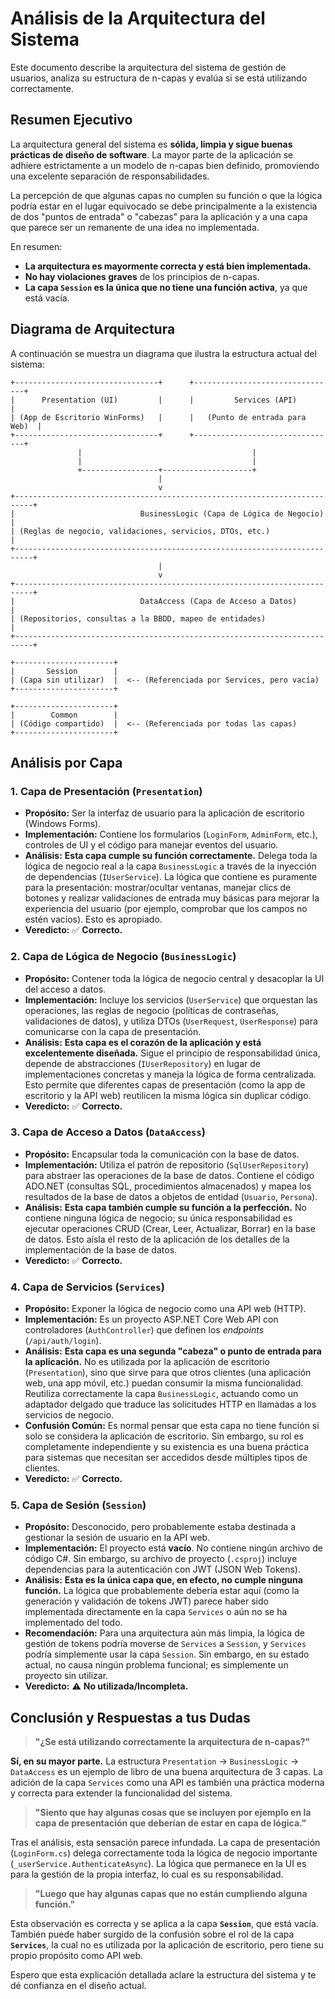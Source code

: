 # Análisis de la Arquitectura del Sistema

Este documento describe la arquitectura del sistema de gestión de usuarios, analiza su estructura de n-capas y evalúa si se está utilizando correctamente.

## Resumen Ejecutivo

La arquitectura general del sistema es **sólida, limpia y sigue buenas prácticas de diseño de software**. La mayor parte de la aplicación se adhiere estrictamente a un modelo de n-capas bien definido, promoviendo una excelente separación de responsabilidades.

La percepción de que algunas capas no cumplen su función o que la lógica podría estar en el lugar equivocado se debe principalmente a la existencia de dos "puntos de entrada" o "cabezas" para la aplicación y a una capa que parece ser un remanente de una idea no implementada.

En resumen:
- **La arquitectura es mayormente correcta y está bien implementada.**
- **No hay violaciones graves** de los principios de n-capas.
- **La capa `Session` es la única que no tiene una función activa**, ya que está vacía.

## Diagrama de Arquitectura

A continuación se muestra un diagrama que ilustra la estructura actual del sistema:

```
+--------------------------------+      +--------------------------------+
|      Presentation (UI)         |      |         Services (API)         |
| (App de Escritorio WinForms)   |      |   (Punto de entrada para Web)  |
+--------------------------------+      +--------------------------------+
               |                                      |
               |                                      |
               +-----------------+--------------------+
                                 |
                                 v
+--------------------------------------------------------------------------+
|                            BusinessLogic (Capa de Lógica de Negocio)       |
| (Reglas de negocio, validaciones, servicios, DTOs, etc.)                 |
+--------------------------------------------------------------------------+
                                 |
                                 v
+--------------------------------------------------------------------------+
|                            DataAccess (Capa de Acceso a Datos)             |
| (Repositorios, consultas a la BBDD, mapeo de entidades)                  |
+--------------------------------------------------------------------------+

+----------------------+
|       Session        |
| (Capa sin utilizar)  |  <-- (Referenciada por Services, pero vacía)
+----------------------+

+----------------------+
|        Common        |
| (Código compartido)  |  <-- (Referenciada por todas las capas)
+----------------------+
```

## Análisis por Capa

### 1. Capa de Presentación (`Presentation`)
- **Propósito:** Ser la interfaz de usuario para la aplicación de escritorio (Windows Forms).
- **Implementación:** Contiene los formularios (`LoginForm`, `AdminForm`, etc.), controles de UI y el código para manejar eventos del usuario.
- **Análisis:** **Esta capa cumple su función correctamente.** Delega toda la lógica de negocio real a la capa `BusinessLogic` a través de la inyección de dependencias (`IUserService`). La lógica que contiene es puramente para la presentación: mostrar/ocultar ventanas, manejar clics de botones y realizar validaciones de entrada muy básicas para mejorar la experiencia del usuario (por ejemplo, comprobar que los campos no estén vacíos). Esto es apropiado.
- **Veredicto:** :white_check_mark: **Correcto.**

### 2. Capa de Lógica de Negocio (`BusinessLogic`)
- **Propósito:** Contener toda la lógica de negocio central y desacoplar la UI del acceso a datos.
- **Implementación:** Incluye los servicios (`UserService`) que orquestan las operaciones, las reglas de negocio (políticas de contraseñas, validaciones de datos), y utiliza DTOs (`UserRequest`, `UserResponse`) para comunicarse con la capa de presentación.
- **Análisis:** **Esta capa es el corazón de la aplicación y está excelentemente diseñada.** Sigue el principio de responsabilidad única, depende de abstracciones (`IUserRepository`) en lugar de implementaciones concretas y maneja la lógica de forma centralizada. Esto permite que diferentes capas de presentación (como la app de escritorio y la API web) reutilicen la misma lógica sin duplicar código.
- **Veredicto:** :white_check_mark: **Correcto.**

### 3. Capa de Acceso a Datos (`DataAccess`)
- **Propósito:** Encapsular toda la comunicación con la base de datos.
- **Implementación:** Utiliza el patrón de repositorio (`SqlUserRepository`) para abstraer las operaciones de la base de datos. Contiene el código ADO.NET (consultas SQL, procedimientos almacenados) y mapea los resultados de la base de datos a objetos de entidad (`Usuario`, `Persona`).
- **Análisis:** **Esta capa también cumple su función a la perfección.** No contiene ninguna lógica de negocio; su única responsabilidad es ejecutar operaciones CRUD (Crear, Leer, Actualizar, Borrar) en la base de datos. Esto aísla el resto de la aplicación de los detalles de la implementación de la base de datos.
- **Veredicto:** :white_check_mark: **Correcto.**

### 4. Capa de Servicios (`Services`)
- **Propósito:** Exponer la lógica de negocio como una API web (HTTP).
- **Implementación:** Es un proyecto ASP.NET Core Web API con controladores (`AuthController`) que definen los *endpoints* (`/api/auth/login`).
- **Análisis:** **Esta capa es una segunda "cabeza" o punto de entrada para la aplicación.** No es utilizada por la aplicación de escritorio (`Presentation`), sino que sirve para que otros clientes (una aplicación web, una app móvil, etc.) puedan consumir la misma funcionalidad. Reutiliza correctamente la capa `BusinessLogic`, actuando como un adaptador delgado que traduce las solicitudes HTTP en llamadas a los servicios de negocio.
- **Confusión Común:** Es normal pensar que esta capa no tiene función si solo se considera la aplicación de escritorio. Sin embargo, su rol es completamente independiente y su existencia es una buena práctica para sistemas que necesitan ser accedidos desde múltiples tipos de clientes.
- **Veredicto:** :white_check_mark: **Correcto.**

### 5. Capa de Sesión (`Session`)
- **Propósito:** Desconocido, pero probablemente estaba destinada a gestionar la sesión de usuario en la API web.
- **Implementación:** El proyecto está **vacío**. No contiene ningún archivo de código C#. Sin embargo, su archivo de proyecto (`.csproj`) incluye dependencias para la autenticación con JWT (JSON Web Tokens).
- **Análisis:** **Esta es la única capa que, en efecto, no cumple ninguna función.** La lógica que probablemente debería estar aquí (como la generación y validación de tokens JWT) parece haber sido implementada directamente en la capa `Services` o aún no se ha implementado del todo.
- **Recomendación:** Para una arquitectura aún más limpia, la lógica de gestión de tokens podría moverse de `Services` a `Session`, y `Services` podría simplemente usar la capa `Session`. Sin embargo, en su estado actual, no causa ningún problema funcional; es simplemente un proyecto sin utilizar.
- **Veredicto:** :warning: **No utilizada/Incompleta.**

## Conclusión y Respuestas a tus Dudas

> **"¿Se está utilizando correctamente la arquitectura de n-capas?"**

**Sí, en su mayor parte.** La estructura `Presentation` -> `BusinessLogic` -> `DataAccess` es un ejemplo de libro de una buena arquitectura de 3 capas. La adición de la capa `Services` como una API es también una práctica moderna y correcta para extender la funcionalidad del sistema.

> **"Siento que hay algunas cosas que se incluyen por ejemplo en la capa de presentación que deberían de estar en capa de lógica."**

Tras el análisis, esta sensación parece infundada. La capa de presentación (`LoginForm.cs`) delega correctamente toda la lógica de negocio importante (`_userService.AuthenticateAsync`). La lógica que permanece en la UI es para la gestión de la propia interfaz, lo cual es su responsabilidad.

> **"Luego que hay algunas capas que no están cumpliendo alguna función."**

Esta observación es correcta y se aplica a la capa **`Session`**, que está vacía. También puede haber surgido de la confusión sobre el rol de la capa **`Services`**, la cual no es utilizada por la aplicación de escritorio, pero tiene su propio propósito como API web.

Espero que esta explicación detallada aclare la estructura del sistema y te dé confianza en el diseño actual.
